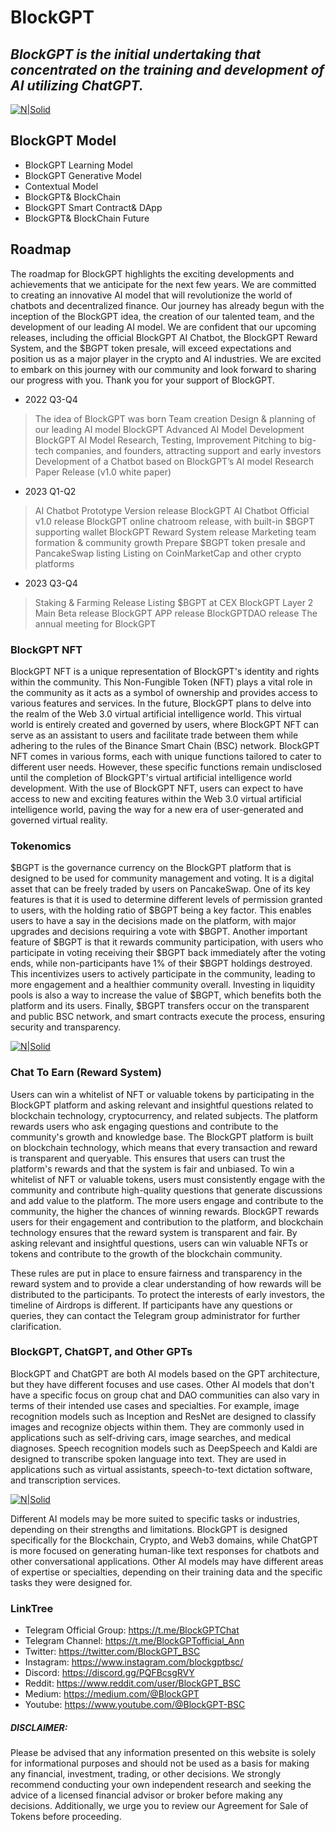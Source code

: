 # BlockGPT
## _BlockGPT is the initial undertaking that concentrated on the training and development of AI utilizing ChatGPT._

[![N|Solid](https://github.com/blockgptbsc/BlockGPT/blob/main/icon/icon256.png?raw=true)](https://nodesource.com/products/nsolid)

## BlockGPT Model
- BlockGPT Learning Model
- BlockGPT Generative Model
- Contextual Model
- BlockGPT& BlockChain
- BlockGPT Smart Contract& DApp
- BlockGPT& BlockChain Future

## Roadmap
The roadmap for BlockGPT highlights the exciting developments and achievements that we anticipate for the next few years. We are committed to creating an innovative AI model that will revolutionize the world of chatbots and decentralized finance. Our journey has already begun with the inception of the BlockGPT idea, the creation of our talented team, and the development of our leading AI model. We are confident that our upcoming releases, including the official BlockGPT AI Chatbot, the BlockGPT Reward System, and the $BGPT token presale, will exceed expectations and position us as a major player in the crypto and AI industries. We are excited to embark on this journey with our community and look forward to sharing our progress with you. Thank you for your support of BlockGPT.

- 2022 Q3-Q4
> The idea of BlockGPT was born
Team creation
Design & planning of our leading AI model
BlockGPT Advanced AI Model Development
BlockGPT AI Model Research, Testing, Improvement
Pitching to big-tech companies, and founders, attracting support and early investors
Development of a Chatbot based on BlockGPT’s AI model
Research Paper Release (v1.0 white paper)
- 2023 Q1-Q2
> AI Chatbot Prototype Version release
BlockGPT AI Chatbot Official v1.0 release 
BlockGPT online chatroom release, with built-in $BGPT supporting wallet
BlockGPT Reward System release
Marketing team formation & community growth
Prepare $BGPT token presale and PancakeSwap listing
Listing on CoinMarketCap and other crypto platforms
- 2023 Q3-Q4
> Staking & Farming Release
Listing $BGPT at CEX
BlockGPT Layer 2 Main Beta release
BlockGPT APP release 
BlockGPTDAO release 
The annual meeting for BlockGPT

### BlockGPT NFT
BlockGPT NFT is a unique representation of BlockGPT's identity and rights within the community. This Non-Fungible Token (NFT) plays a vital role in the community as it acts as a symbol of ownership and provides access to various features and services.
In the future, BlockGPT plans to delve into the realm of the Web 3.0 virtual artificial intelligence world. This virtual world is entirely created and governed by users, where BlockGPT NFT can serve as an assistant to users and facilitate trade between them while adhering to the rules of the Binance Smart Chain (BSC) network.
BlockGPT NFT comes in various forms, each with unique functions tailored to cater to different user needs. However, these specific functions remain undisclosed until the completion of BlockGPT's virtual artificial intelligence world development.
With the use of BlockGPT NFT, users can expect to have access to new and exciting features within the Web 3.0 virtual artificial intelligence world, paving the way for a new era of user-generated and governed virtual reality.

### Tokenomics
$BGPT is the governance currency on the BlockGPT platform that is designed to be used for community management and voting. It is a digital asset that can be freely traded by users on PancakeSwap. 
One of its key features is that it is used to determine different levels of permission granted to users, with the holding ratio of $BGPT being a key factor. This enables users to have a say in the decisions made on the platform, with major upgrades and decisions requiring a vote with $BGPT.
Another important feature of $BGPT is that it rewards community participation, with users who participate in voting receiving their $BGPT back immediately after the voting ends, while non-participants have 1% of their $BGPT holdings destroyed. This incentivizes users to actively participate in the community, leading to more engagement and a healthier community overall.
Investing in liquidity pools is also a way to increase the value of $BGPT, which benefits both the platform and its users. Finally, $BGPT transfers occur on the transparent and public BSC network, and smart contracts execute the process, ensuring security and transparency. 

[![N|Solid](https://files.gitbook.com/v0/b/gitbook-x-prod.appspot.com/o/spaces%2FTMPcmYNT0tt0RfKxP9so%2Fuploads%2FER2HIz2FPyDCyNXTcjP0%2FTOKENOMICS1.png?alt=media&token=8ec5f72b-2751-4443-a370-8bd6b7ab55de)](https://nodesource.com/products/nsolid)

### Chat To Earn (Reward System)
Users can win a whitelist of NFT or valuable tokens by participating in the BlockGPT platform and asking relevant and insightful questions related to blockchain technology, cryptocurrency, and related subjects. The platform rewards users who ask engaging questions and contribute to the community's growth and knowledge base.
The BlockGPT platform is built on blockchain technology, which means that every transaction and reward is transparent and queryable. This ensures that users can trust the platform's rewards and that the system is fair and unbiased.
To win a whitelist of NFT or valuable tokens, users must consistently engage with the community and contribute high-quality questions that generate discussions and add value to the platform. The more users engage and contribute to the community, the higher the chances of winning rewards.
BlockGPT rewards users for their engagement and contribution to the platform, and blockchain technology ensures that the reward system is transparent and fair. By asking relevant and insightful questions, users can win valuable NFTs or tokens and contribute to the growth of the blockchain community.

These rules are put in place to ensure fairness and transparency in the reward system and to provide a clear understanding of how rewards will be distributed to the participants. To protect the interests of early investors, the timeline of Airdrops is different. 
If participants have any questions or queries, they can contact the Telegram group administrator for further clarification.

### BlockGPT, ChatGPT, and Other GPTs
BlockGPT and ChatGPT are both AI models based on the GPT architecture, but they have different focuses and use cases. Other AI models that don't have a specific focus on group chat and DAO communities can also vary in terms of their intended use cases and specialties.
For example, image recognition models such as Inception and ResNet are designed to classify images and recognize objects within them. They are commonly used in applications such as self-driving cars, image searches, and medical diagnoses.
Speech recognition models such as DeepSpeech and Kaldi are designed to transcribe spoken language into text. They are used in applications such as virtual assistants, speech-to-text dictation software, and transcription services.

[![N|Solid](https://files.gitbook.com/v0/b/gitbook-x-prod.appspot.com/o/spaces%2FTMPcmYNT0tt0RfKxP9so%2Fuploads%2FChOzae4cmgnz4E8axBVj%2FComparing.png?alt=media&token=1e2a8d5b-182c-40f1-a1c7-fe9554aae73a)](https://nodesource.com/products/nsolid)

Different AI models may be more suited to specific tasks or industries, depending on their strengths and limitations. BlockGPT is designed specifically for the Blockchain, Crypto, and Web3 domains, while ChatGPT is more focused on generating human-like text responses for chatbots and other conversational applications. Other AI models may have different areas of expertise or specialties, depending on their training data and the specific tasks they were designed for.

### LinkTree
- Telegram Official Group: https://t.me/BlockGPTChat
- Telegram Channel: https://t.me/BlockGPTofficial_Ann
- Twitter: https://twitter.com/BlockGPT_BSC
- Instagram: https://www.instagram.com/blockgptbsc/
- Discord: https://discord.gg/PQFBcsgRVY
- Reddit: https://www.reddit.com/user/BlockGPT_BSC
- Medium: https://medium.com/@BlockGPT
- Youtube: https://www.youtube.com/@BlockGPT-BSC

##### DISCLAIMER: 
Please be advised that any information presented on this website is solely for informational purposes and should not be used as a basis for making any financial, investment, trading, or other decisions. We strongly recommend conducting your own independent research and seeking the advice of a licensed financial advisor or broker before making any decisions. Additionally, we urge you to review our Agreement for Sale of Tokens before proceeding.
